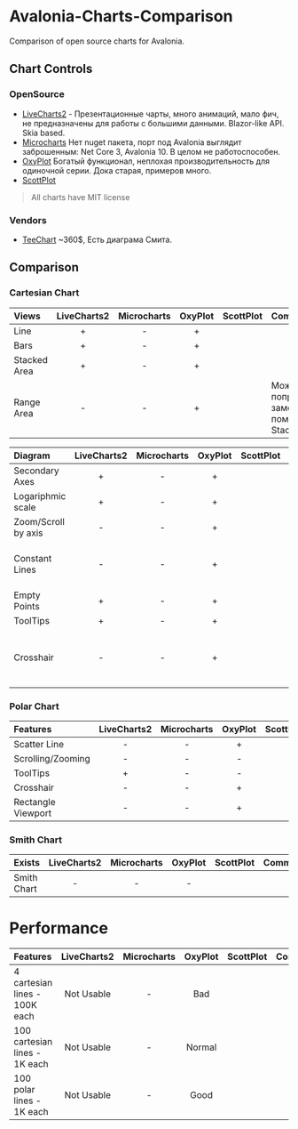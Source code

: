 # Avalonia-Charts-Comparison
Comparison of open source charts for Avalonia.

## Chart Controls

### OpenSource

* [LiveCharts2](https://github.com/beto-rodriguez/LiveCharts2) - Презентационные чарты, много анимаций, мало фич, не предназначены для работы с большими данными. Blazor-like API. Skia based.
* [Microcharts](https://github.com/AvaloniaCommunity/Avalonia.Microcharts) Нет nuget пакета, порт под Avalonia выглядит заброшенным: Net Core 3, Avalonia 10. В целом не работоспособен.
* [OxyPlot](https://github.com/oxyplot/oxyplot-avalonia) Богатый функционал, неплохая производительность для одиночной серии. Дока старая, примеров много.
* [ScottPlot](https://github.com/ScottPlot/ScottPlot)

> All charts have MIT license

### Vendors

 * [TeeChart](https://www.componentsource.com/product/teechart-net-for-avalonia) ~360$, Есть диаграма Смита.

## Comparison

### Cartesian Chart

Views        | LiveCharts2 | Microcharts | OxyPlot | ScottPlot | Comment
:----------- | :---------: | :---------: | :-----: | :-------: | :------
Line         |      +      |      -      |    +    |           |
Bars         |      +      |      -      |    +    |           |
Stacked Area |      +      |      -      |    +    |           |
Range Area   |      -      |      -      |    +    |           | Можно попробовать заменить с помощью Stacked Area

Diagram             | LiveCharts2 | Microcharts | OxyPlot | ScottPlot | Comment
:------------------ | :---------: | :---------: | :-----: | :-------: | :------
Secondary Axes      |      +      |      -      |    +    |           |
Logariphmic scale   |      +      |      -      |    +    |           |
Zoom/Scroll by axis |      -      |      -      |    +    |           |
Constant Lines      |      -      |      -      |    +    |           | Можно заменить обычной Line серией
Empty Points        |      +      |      -      |    +    |           |
ToolTips            |      +      |      -      |    +    |           |
Crosshair           |      -      |      -      |    +    |           | Тултип на максималках (не нужно точного попадания)

### Polar Chart

Features             | LiveCharts2 | Microcharts | OxyPlot | ScottPlot | Comment
:------------------- | :---------: | :---------: | :-----: | :-------: | :------
Scatter Line         |      -      |      -      |    +    |           |
Scrolling/Zooming    |      -      |      -      |    -    |           |
ToolTips             |      +      |      -      |    -    |           |
Crosshair            |      -      |      -      |    +    |           |
Rectangle Viewport   |      -      |      -      |    +    |           |

### Smith Chart

Exists              | LiveCharts2 | Microcharts | OxyPlot | ScottPlot | Comment
:------------------ | :---------: | :---------: | :-----: | :-------: | :------
Smith Chart         |      -      |      -      |    -    |           |

# Performance

Features                       | LiveCharts2 | Microcharts | OxyPlot | ScottPlot | Comment
:----------------------------- | :---------: | :---------: | :-----: | :-------: | :------
4 cartesian lines - 100K each  | Not Usable  |     -       | Bad     |           |
100 cartesian lines - 1K each  | Not Usable  |     -       | Normal  |           |
100 polar lines - 1K each      | Not Usable  |     -       | Good    |           |
